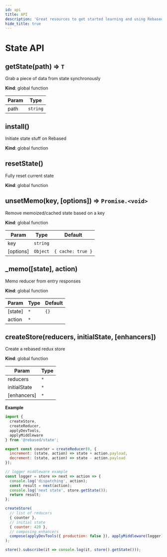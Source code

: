 ```yaml
---
id: api
title: API
description: 'Great resources to get started learning and using Rebased with Redux State'
hide_title: true
---
```


# State API

<a name="getState"></a>

## getState(path) ⇒ <code>T</code>

<p>Grab a piece of data from state synchronously</p>

**Kind**: global function

| Param | Type                |
| ----- | ------------------- |
| path  | <code>string</code> |

<a name="install"></a>

## install()

<p>Initiate state stuff on Rebased</p>

**Kind**: global function  
<a name="resetState"></a>

## resetState()

<p>Fully reset current state</p>

**Kind**: global function  
<a name="unsetMemo"></a>

## unsetMemo(key, [options]) ⇒ <code>Promise.&lt;void&gt;</code>

<p>Remove memoized/cached state based on a key</p>

**Kind**: global function

| Param     | Type                | Default                      |
| --------- | ------------------- | ---------------------------- |
| key       | <code>string</code> |                              |
| [options] | <code>Object</code> | <code>{ cache: true }</code> |

<a name="_memo"></a>

## \_memo([state], action)

<p>Memo reducer from entry responses</p>

**Kind**: global function

| Param   | Type            | Default         |
| ------- | --------------- | --------------- |
| [state] | <code>\*</code> | <code>{}</code> |
| action  | <code>\*</code> |                 |

<a name="createStore"></a>

## createStore(reducers, initialState, [enhancers])

<p>Create a rebased redux store</p>

**Kind**: global function

| Param        | Type            |
| ------------ | --------------- |
| reducers     | <code>\*</code> |
| initialState | <code>\*</code> |
| [enhancers]  | <code>\*</code> |

**Example**

```js
import {
  createStore,
  createReducer,
  applyDevTools,
  applyMiddleware
} from '@rebased/state';

export const counter = createReducer(0, {
  increment: (state, action) => state + action.payload,
  decrement: (state, action) => state - action.payload
});

// logger middleware example
const logger = store => next => action => {
  console.log('dispatching', action);
  const result = next(action);
  console.log('next state', store.getState());
  return result;
};

createStore(
  // list of reducers
  { counter },
  // initial state
  { counter: 420 },
  // composing enhancers
  compose(applyDevTools({ production: false }), applyMiddleware(logger))
);

store().subscribe(it => console.log(it, store().getState()));
```

